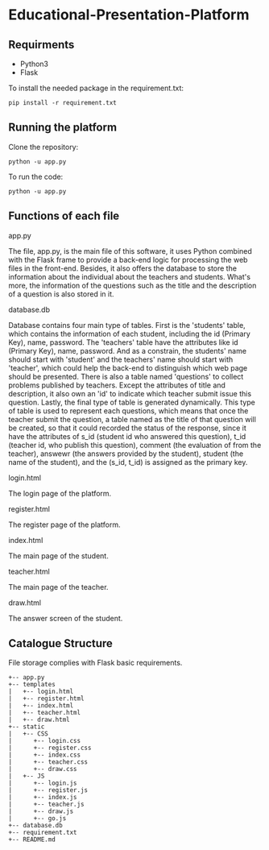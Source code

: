 # Educational-Presentation-Platform

## Requirments
* Python3
* Flask

To install the needed package in the requirement.txt:
```
pip install -r requirement.txt
```
## Running the platform
Clone the repository:
```
python -u app.py
```
To run the code:
```
python -u app.py
```
## Functions of each file  
app.py

The file, app.py, is the main file of this software, it uses Python combined with the Flask frame to provide a back-end logic for processing the web files in the front-end.
Besides, it also offers the database to store the information about the individual about the teachers and students. What's more, the information of the questions such as the title and the description of a question is also stored in it.

database.db

Database contains four main type of tables. First is the 'students' table, which contains the information of each student, including the id (Primary Key), name, password. The 'teachers' table have the attributes like id (Primary Key), name, password. And as a constrain, the students' name should start with 'student' and the teachers' name should start with 'teacher', which could help the back-end to distinguish which web page should be presented. There is also a table named 'questions' to collect problems published by teachers. Except the attributes of title and description, it also own an 'id' to indicate which teacher submit issue this question. Lastly, the final type of table is generated dynamically. This type of table is used to represent each questions, which means that once the teacher submit the question, a table named as the title of that question will be created, so that it could recorded the status of the response, since it have the attributes of s_id (student id who answered this question), t_id (teacher id, who publish this question), comment (the evaluation of from the teacher), answewr (the answers provided by the student), student (the name of the student), and the (s_id, t_id) is assigned as the primary key.

login.html

The login page of the platform.

register.html

The register page of the platform.

index.html

The main page of the student.

teacher.html

The main page of the teacher.

draw.html

The answer screen of the student.
## Catalogue Structure  
File storage complies with Flask basic requirements.
```
+-- app.py
+-- templates
|   +-- login.html
|   +-- register.html
|   +-- index.html
|   +-- teacher.html
|   +-- draw.html
+-- static
|   +-- CSS
|      +-- login.css
|      +-- register.css
|      +-- index.css
|      +-- teacher.css
|      +-- draw.css
|   +-- JS
|      +-- login.js
|      +-- register.js
|      +-- index.js
|      +-- teacher.js
|      +-- draw.js
|      +-- go.js
+-- database.db
+-- requirement.txt
+-- README.md
```
